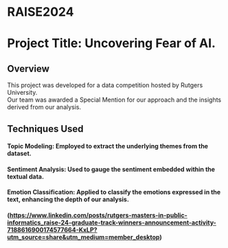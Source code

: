 # RAISE2024  
# Project Title: Uncovering Fear of AI.  
  
## Overview
This project was developed for a data competition hosted by Rutgers University.   
Our team was awarded a Special Mention for our approach and the insights derived from our analysis.

## Techniques Used  
#### Topic Modeling: Employed to extract the underlying themes from the dataset.  
#### Sentiment Analysis: Used to gauge the sentiment embedded within the textual data.  
#### Emotion Classification: Applied to classify the emotions expressed in the text, enhancing the depth of our analysis.  

#### (https://www.linkedin.com/posts/rutgers-masters-in-public-informatics_raise-24-graduate-track-winners-announcement-activity-7188616900174577664-KxLP?utm_source=share&utm_medium=member_desktop)
